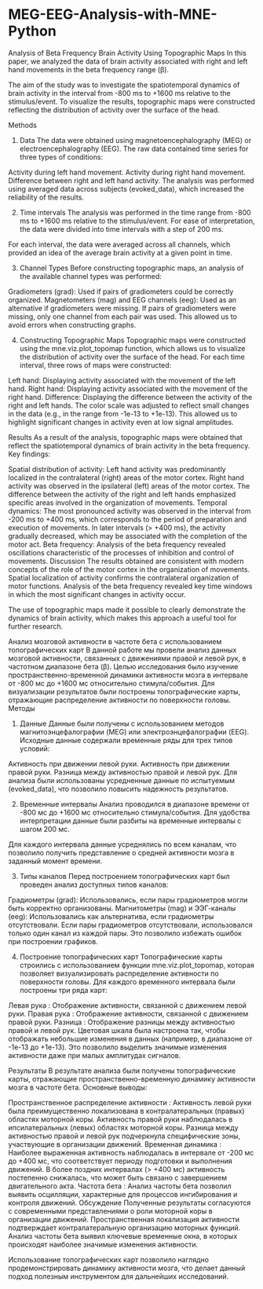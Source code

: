 # MEG-EEG-Analysis-with-MNE-Python
Analysis of Beta Frequency Brain Activity Using Topographic Maps In this paper, we analyzed the data of brain activity associated with right and left hand movements in the beta frequency range (β).

The aim of the study was to investigate the spatiotemporal dynamics of brain activity in the interval from -800 ms to +1600 ms relative to the stimulus/event. To visualize the results, topographic maps were constructed reflecting the distribution of activity over the surface of the head.

Methods
1. Data
The data were obtained using magnetoencephalography (MEG) or electroencephalography (EEG). The raw data contained time series for three types of conditions:

Activity during left hand movement.
Activity during right hand movement.
Difference between right and left hand activity.
The analysis was performed using averaged data across subjects (evoked_data), which increased the reliability of the results.

2. Time intervals
The analysis was performed in the time range from -800 ms to +1600 ms relative to the stimulus/event. For ease of interpretation, the data were divided into time intervals with a step of 200 ms.

For each interval, the data were averaged across all channels, which provided an idea of ​​the average brain activity at a given point in time.

3. Channel Types
Before constructing topographic maps, an analysis of the available channel types was performed:

Gradiometers (grad): Used if pairs of gradiometers could be correctly organized.
Magnetometers (mag) and EEG channels (eeg): Used as an alternative if gradiometers were missing.
If pairs of gradiometers were missing, only one channel from each pair was used. This allowed us to avoid errors when constructing graphs.

4. Constructing Topographic Maps
Topographic maps were constructed using the mne.viz.plot_topomap function, which allows us to visualize the distribution of activity over the surface of the head. For each time interval, three rows of maps were constructed:

Left hand: Displaying activity associated with the movement of the left hand.
Right hand: Displaying activity associated with the movement of the right hand.
Difference: Displaying the difference between the activity of the right and left hands.
The color scale was adjusted to reflect small changes in the data (e.g., in the range from -1e-13 to +1e-13). This allowed us to highlight significant changes in activity even at low signal amplitudes.

Results
As a result of the analysis, topographic maps were obtained that reflect the spatiotemporal dynamics of brain activity in the beta frequency. Key findings:

Spatial distribution of activity:
Left hand activity was predominantly localized in the contralateral (right) areas of the motor cortex.
Right hand activity was observed in the ipsilateral (left) areas of the motor cortex.
The difference between the activity of the right and left hands emphasized specific areas involved in the organization of movements.
Temporal dynamics:
The most pronounced activity was observed in the interval from -200 ms to +400 ms, which corresponds to the period of preparation and execution of movements.
In later intervals (> +400 ms), the activity gradually decreased, which may be associated with the completion of the motor act.
Beta frequency:
Analysis of the beta frequency revealed oscillations characteristic of the processes of inhibition and control of movements.
Discussion
The results obtained are consistent with modern concepts of the role of the motor cortex in the organization of movements. Spatial localization of activity confirms the contralateral organization of motor functions. Analysis of the beta frequency revealed key time windows in which the most significant changes in activity occur.

The use of topographic maps made it possible to clearly demonstrate the dynamics of brain activity, which makes this approach a useful tool for further research.


Анализ мозговой активности в частоте бета с использованием топографических карт
В данной работе мы провели анализ данных мозговой активности, связанных с движениями правой и левой рук, в частотном диапазоне бета (β). Целью исследования было изучение пространственно-временной динамики активности мозга в интервале от -800 мс до +1600 мс относительно стимула/события. Для визуализации результатов были построены топографические карты, отражающие распределение активности по поверхности головы. 
Методы
1. Данные
Данные были получены с использованием методов магнитоэнцефалографии (MEG) или электроэнцефалографии (EEG). Исходные данные содержали временные ряды для трех типов условий:

Активность при движении левой руки.
Активность при движении правой руки.
Разница между активностью правой и левой рук.
Для анализа были использованы усредненные данные по испытуемым (evoked_data), что позволило повысить надежность результатов.

2. Временные интервалы
Анализ проводился в диапазоне времени от -800 мс до +1600 мс относительно стимула/события. Для удобства интерпретации данные были разбиты на временные интервалы с шагом 200 мс.

Для каждого интервала данные усреднялись по всем каналам, что позволило получить представление о средней активности мозга в заданный момент времени.

3. Типы каналов
Перед построением топографических карт был проведен анализ доступных типов каналов:

Градиометры (grad): Использовались, если пары градиометров могли быть корректно организованы.
Магнитометры (mag) и ЭЭГ-каналы (eeg): Использовались как альтернатива, если градиометры отсутствовали.
Если пары градиометров отсутствовали, использовался только один канал из каждой пары. Это позволило избежать ошибок при построении графиков.

4. Построение топографических карт
Топографические карты строились с использованием функции mne.viz.plot_topomap, которая позволяет визуализировать распределение активности по поверхности головы. Для каждого временного интервала были построены три ряда карт:

Левая рука : Отображение активности, связанной с движением левой руки.
Правая рука : Отображение активности, связанной с движением правой руки.
Разница : Отображение разницы между активностью правой и левой рук.
Цветовая шкала была настроена так, чтобы отображать небольшие изменения в данных (например, в диапазоне от -1e-13 до +1e-13). Это позволило выделить значимые изменения активности даже при малых амплитудах сигналов.

Результаты
В результате анализа были получены топографические карты, отражающие пространственно-временную динамику активности мозга в частоте бета. Основные выводы:

Пространственное распределение активности :
Активность левой руки была преимущественно локализована в контралатеральных (правых) областях моторной коры.
Активность правой руки наблюдалась в ипсилатеральных (левых) областях моторной коры.
Разница между активностью правой и левой рук подчеркнула специфические зоны, участвующие в организации движений.
Временная динамика :
Наиболее выраженная активность наблюдалась в интервале от -200 мс до +400 мс, что соответствует периоду подготовки и выполнения движений.
В более поздних интервалах (> +400 мс) активность постепенно снижалась, что может быть связано с завершением двигательного акта.
Частота бета :
Анализ частоты бета позволил выявить осцилляции, характерные для процессов ингибирования и контроля движений.
Обсуждение
Полученные результаты согласуются с современными представлениями о роли моторной коры в организации движений. Пространственная локализация активности подтверждает контралатеральную организацию моторных функций. Анализ частоты бета выявил ключевые временные окна, в которых происходят наиболее значимые изменения активности.

Использование топографических карт позволило наглядно продемонстрировать динамику активности мозга, что делает данный подход полезным инструментом для дальнейших исследований.

